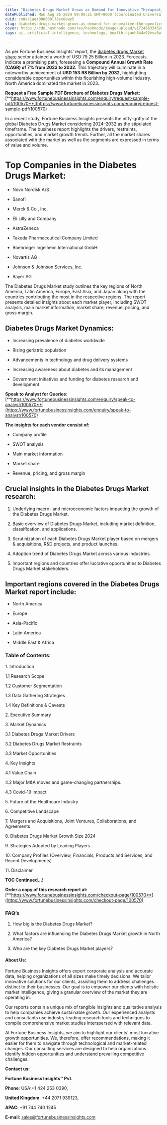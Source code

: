 ```yaml
---
title: "Diabetes Drugs Market Grows as Demand for Innovative Therapeutics Increases"
datePublished: Mon Aug 26 2024 09:09:21 GMT+0000 (Coordinated Universal Time)
cuid: cm0as1aqt000609l78sx8ewy5
slug: diabetes-drugs-market-grows-as-demand-for-innovative-therapeutics-increases
cover: https://cdn.hashnode.com/res/hashnode/image/upload/v1724663343248/e9076804-e26a-4d62-ad50-ceab4325483a.png
tags: ai, artificial-intelligence, technology, health-cjaeh844x02vvo3wtj5r2s75q, healthcare

---
```


As per Fortune Business Insights’ report, the [diabetes drugs Market share](https://www.fortunebusinessinsights.com/industry-reports/diabetes-drugs-market-100570) sector attained a worth of USD 79.25 Billion in 2023. Forecasts indicate a promising path, foreseeing a **Compound Annual Growth Rate (CAGR) of 7% from 2023 to 2032.** This trajectory will culminate in a noteworthy achievement of **USD 153.98 Billion by 2032,** highlighting considerable opportunities within this flourishing high-volume industry. North America dominated the market in 2023.

**Request a Free Sample PDF Brochure of Diabetes Drugs Market:** [**https://www.fortunebusinessinsights.com/enquiry/request-sample-pdf/100570**](https://www.fortunebusinessinsights.com/enquiry/request-sample-pdf/100570)

In a recent study, Fortune Business Insights presents the nitty-gritty of the global Diabetes Drugs Market considering 2024–2032 as the stipulated timeframe. The business report highlights the drivers, restraints, opportunities, and market growth trends. Further, all the market shares associated with the market as well as the segments are expressed in terms of value and volume.

# **Top Companies in the Diabetes Drugs Market:**

* Novo Nordisk A/S
    
* Sanofi
    
* Merck & Co., Inc.
    
* Eli Lilly and Company 
    
* AstraZeneca
    
* Takeda Pharmaceutical Company Limited
    
* Boehringer Ingelheim International GmbH 
    
* Novartis AG
    
* Johnson & Johnson Services, Inc.
    
* Bayer AG
    

The Diabetes Drugs Market study outlines the key regions of North America, Latin America, Europe, East Asia, and Japan along with the countries contributing the most in the respective regions. The report presents detailed insights about each market player, including SWOT analysis, main market information, market share, revenue, pricing, and gross margin.

## Diabetes Drugs Market **Dynamics**:

* Increasing prevalence of diabetes worldwide
    
* Rising geriatric population
    
* Advancements in technology and drug delivery systems
    
* Increasing awareness about diabetes and its management
    
* Government initiatives and funding for diabetes research and development
    

**Speak to Analyst for Queries:** [**https://www.fortunebusinessinsights.com/enquiry/speak-to-analyst/100570**](https://www.fortunebusinessinsights.com/enquiry/speak-to-analyst/100570)

**The insights for each vendor consist of:**

* Company profile
    
* SWOT analysis
    
* Main market information
    
* Market share
    
* Revenue, pricing, and gross margin
    

## **Crucial insights in the Diabetes Drugs Market research:**

1. Underlying macro- and microeconomic factors impacting the growth of the Diabetes Drugs Market.
    
2. Basic overview of Diabetes Drugs Market, including market definition, classification, and applications.
    
3. Scrutinization of each Diabetes Drugs Market player based on mergers & acquisitions, R&D projects, and product launches.
    
4. Adoption trend of Diabetes Drugs Market across various industries.
    
5. Important regions and countries offer lucrative opportunities to Diabetes Drugs Market stakeholders.
    

## **Important regions covered in the Diabetes Drugs Market report include:**

* North America
    
* Europe
    
* Asia-Pacific
    
* Latin America
    
* Middle East & Africa
    

### **Table of Contents:**

1\. Introduction

1.1 Research Scope

1.2 Customer Segmentation

1.3 Data Gathering Strategies

1.4 Key Definitions & Caveats

2\. Executive Summary

3\. Market Dynamics

3.1 Diabetes Drugs Market Drivers

3.2 Diabetes Drugs Market Restraints

3.3 Market Opportunities

4\. Key Insights

4.1 Value Chain

4.2 Major M&A moves and game-changing partnerships.

4.3 Covid-19 Impact

5\. Future of the Healthcare Industry

6\. Competitive Landscape

7\. Mergers and Acquisitions, Joint Ventures, Collaborations, and Agreements

8\. Diabetes Drugs Market Growth Size 2024

9\. Strategies Adopted by Leading Players

10\. Company Profiles (Overview, Financials, Products and Services, and Recent Developments)

11\. Disclaimer

**TOC Continued…!**

**Order a copy of this research report at:** [**https://www.fortunebusinessinsights.com/checkout-page/100570**](https://www.fortunebusinessinsights.com/checkout-page/100570)

### **FAQ’s**

1. How big is the Diabetes Drugs Market?
    
2. What factors are influencing the Diabetes Drugs Market growth in North America?
    
3. Who are the key Diabetes Drugs Market players?
    

#### **About Us:**

Fortune Business Insights offers expert corporate analysis and accurate data, helping organizations of all sizes make timely decisions. We tailor innovative solutions for our clients, assisting them to address challenges distinct to their businesses. Our goal is to empower our clients with holistic market intelligence, giving a granular overview of the market they are operating in.

Our reports contain a unique mix of tangible insights and qualitative analysis to help companies achieve sustainable growth. Our experienced analysts and consultants use industry-leading research tools and techniques to compile comprehensive market studies interspersed with relevant data.

At Fortune Business Insights, we aim to highlight our clients' most lucrative growth opportunities. We, therefore, offer recommendations, making it easier for them to navigate through technological and market-related changes. Our consulting services are designed to help organizations identify hidden opportunities and understand prevailing competitive challenges.

**Contact us:**

**Fortune Business Insights™ Pvt.**

**Phone**: USA:+1 424 253 0390,

**United Kingdom**: +44 2071 939123,

**APAC**: +91 744 740 1245

**E-mail:** [sales@fortunebusinessinsights.com](mailto:sales@fortunebusinessinsights.com)